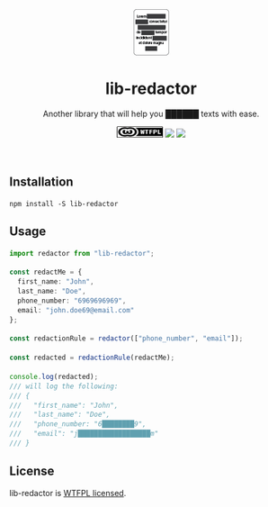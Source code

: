 <div align="center">
  <img src="https://github.com/yakovmeister/redactor/blob/master/logo.png?raw=true">
  <h1>lib-redactor</h1>
  <p>Another library that will help you ██████ texts with ease.</p>
  <a href="http://www.wtfpl.net/"><img
       src="https://github.com/yakovmeister/redactor/blob/master/wtfpl-badge.png?raw=true"
       width="82" height="20" alt="WTFPL" /></a>
  <a href="https://codeclimate.com/github/yakovmeister/redactor/maintainability"><img src="https://api.codeclimate.com/v1/badges/4442667edb00e0b281dc/maintainability" /></a>
  <a href="https://codeclimate.com/github/yakovmeister/redactor/test_coverage"><img src="https://api.codeclimate.com/v1/badges/4442667edb00e0b281dc/test_coverage" /></a>
</div>
<br />
<br />

## Installation  
  
```
npm install -S lib-redactor
```  
  
## Usage  
  
```typescript
import redactor from "lib-redactor";
  
const redactMe = {
  first_name: "John",
  last_name: "Doe",
  phone_number: "6969696969",
  email: "john.doe69@email.com"
};

const redactionRule = redactor(["phone_number", "email"]);

const redacted = redactionRule(redactMe);

console.log(redacted);
/// will log the following:
/// {
///   "first_name": "John",
///   "last_name": "Doe",
///   "phone_number: "6████████9",
///   "email": "j██████████████████m"
/// }
```  
## License  
lib-redactor is [WTFPL licensed](LICENSE).